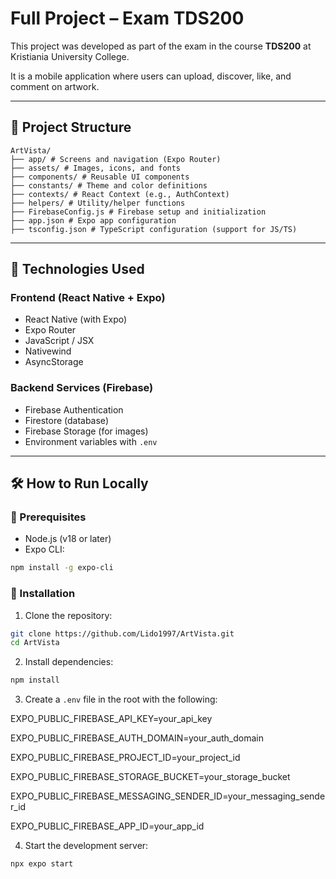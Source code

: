 # Full Project – Exam TDS200

This project was developed as part of the exam in the course **TDS200** at Kristiania University College.

It is a mobile application where users can upload, discover, like, and comment on artwork.

---

## 📁 Project Structure
```
ArtVista/
├── app/ # Screens and navigation (Expo Router)
├── assets/ # Images, icons, and fonts
├── components/ # Reusable UI components
├── constants/ # Theme and color definitions
├── contexts/ # React Context (e.g., AuthContext)
├── helpers/ # Utility/helper functions
├── FirebaseConfig.js # Firebase setup and initialization
├── app.json # Expo app configuration
├── tsconfig.json # TypeScript configuration (support for JS/TS)
```

---

## 🚀 Technologies Used

### Frontend (React Native + Expo)
- React Native (with Expo)
- Expo Router
- JavaScript / JSX
- Nativewind 
- AsyncStorage 

### Backend Services (Firebase)
- Firebase Authentication
- Firestore (database)
- Firebase Storage (for images)
- Environment variables with `.env` 

---

## 🛠️ How to Run Locally

### 🔹 Prerequisites
- Node.js (v18 or later)
- Expo CLI:
```bash
npm install -g expo-cli
```

### 🔹 Installation
1. Clone the repository:
```bash
git clone https://github.com/Lido1997/ArtVista.git
cd ArtVista
```

2. Install dependencies:
```bash
npm install
```

3. Create a `.env` file in the root with the following:

EXPO_PUBLIC_FIREBASE_API_KEY=your_api_key

EXPO_PUBLIC_FIREBASE_AUTH_DOMAIN=your_auth_domain

EXPO_PUBLIC_FIREBASE_PROJECT_ID=your_project_id

EXPO_PUBLIC_FIREBASE_STORAGE_BUCKET=your_storage_bucket

EXPO_PUBLIC_FIREBASE_MESSAGING_SENDER_ID=your_messaging_sender_id

EXPO_PUBLIC_FIREBASE_APP_ID=your_app_id

4. Start the development server:
```bash
npx expo start
```
